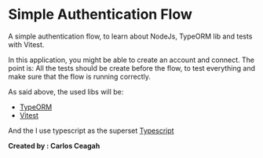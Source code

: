 # Simple Authentication Flow

A simple authentication flow, to learn about NodeJs, TypeORM lib and tests with Vitest.

In this application, you might be able to create an account and connect.
The point is: All the tests should be create before the flow, to test everything and make sure that the flow is running correctly.

As said above, the used libs will be:

- [TypeORM]('https://typeorm.io')
- [Vitest]('https://vitest.dev')

And the I use typescript as the superset
[Typescript]('https://www.typescriptlang.org')

**Created by : Carlos Ceagah**
